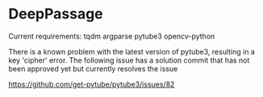 # DeepPassage

Current requirements:
tqdm argparse pytube3 opencv-python

There is a known problem with the latest version of pytube3, resulting in a key 'cipher' error. The following issue has a solution commit that has not been approved yet but currently resolves the issue

https://github.com/get-pytube/pytube3/issues/82
